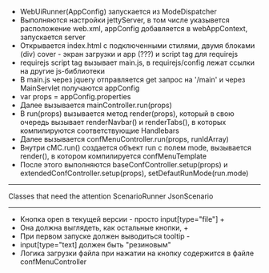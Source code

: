 - WebUiRunner(AppConfig) запускается из ModeDispatcher
- Выполняются настройки jettyServer, в том числе указывется расположение web.xml, appConfig добавляется в webAppContext, запускается server
- Открывается index.html с подключенными стилями, двумя блоками (div) cover - экран загрузки и app (???) и script tag для requirejs
- requirejs script tag вызывает main.js, в requirejs/config лежат ссылки на другие js-библиотеки
- В main.js через jquery отправляется get запрос на '/main' и через MainServlet получаются appConfig
- var props = appConfig.properties
- Далее вызывается mainController.run(props)
- В run(props) вызывается метод render(props),
который в свою очередь вызывает renderNavbar() и
renderTabs(),
в которых компилируются соответствующие Handlebars
- Далее вызывается confMenuController.run(props, runIdArray)
- Внутри cMC.run() создается объект run c полем mode,
вызывается render(), в котором компилируется confMenuTemplate
- После этого выполняются baseConfController.setup(props) и
extendedConfController.setup(props), setDefautRunMode(run.mode)

***

Classes that need the attention
ScenarioRunner
JsonScenario

***

- Кнопка open в текущей версии - просто input\[type="file"\] +
- Она должна выглядеть, как остальные кнопки, +
- При первом запуске должен выводиться tooltip -
- input\[type="text\] должен быть "резиновым"
- Логика загрузки файла при нажатии на кнопку содержится в файле confMenuController